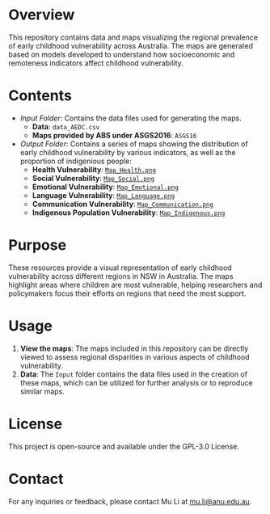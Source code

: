 # Overview
This repository contains data and maps visualizing the regional prevalence of early childhood vulnerability across Australia. The maps are generated based on models developed to understand how socioeconomic and remoteness indicators affect childhood vulnerability.

# Contents
- *Input Folder*: Contains the data files used for generating the maps.
  - **Data**: `data_AEDC.csv`
  - **Maps provided by ABS under ASGS2016**: `ASGS16`
- *Output Folder*: Contains a series of maps showing the distribution of early childhood vulnerability by various indicators, as well as the proportion of indigenious people:
  - **Health Vulnerability**: [`Map_Health.png`](./Output/Map_Health.png)
  - **Social Vulnerability**: [`Map_Social.png`](./Output/Map_Social.png)
  - **Emotional Vulnerability**: [`Map_Emotional.png`](./Output/Map_Emotional.png)
  - **Language Vulnerability**: [`Map_Language.png`](./Output/Map_Language.png)
  - **Communication Vulnerability**: [`Map_Communication.png`](./Output/Map_Social.png)
  - **Indigenous Population Vulnerability**: [`Map_Indigenous.png`](./Output/Map_Indigenous.png)

# Purpose
These resources provide a visual representation of early childhood vulnerability across different regions in NSW in Australia. The maps highlight areas where children are most vulnerable, helping researchers and policymakers focus their efforts on regions that need the most support.

# Usage
1. **View the maps**: The maps included in this repository can be directly viewed to assess regional disparities in various aspects of childhood vulnerability.
2. **Data**: The `Input` folder contains the data files used in the creation of these maps, which can be utilized for further analysis or to reproduce similar maps.

# License

This project is open-source and available under the GPL-3.0 License.

# Contact

For any inquiries or feedback, please contact Mu Li at [mu.li@anu.edu.au](mu.li@anu.edu.au).
